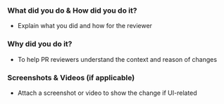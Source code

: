 ### What did you do & How did you do it?
- Explain what you did and how for the reviewer

### Why did you do it?
- To help PR reviewers understand the context and reason of changes

### Screenshots & Videos (if applicable)
- Attach a screenshot or video to show the change if UI-related